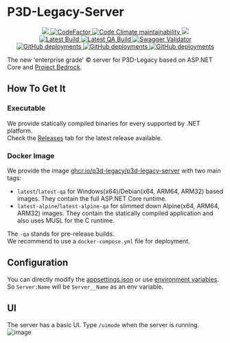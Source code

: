 # P3D-Legacy-Server
<p align="center">
  <a href="https://github.com/P3D-Legacy/P3D-Legacy-Server" alt="Lines Of Code">
    <img src="https://tokei.rs/b1/github/P3D-Legacy/P3D-Legacy-Server?category=code" />
  </a>
  <a href="https://www.codefactor.io/repository/github/p3d-legacy/p3d-legacy-server">
    <img src="https://www.codefactor.io/repository/github/p3d-legacy/p3d-legacy-server/badge" alt="CodeFactor" />
  </a>
  <a href="https://codeclimate.com/github/P3D-Legacy/P3D-Legacy-Server/maintainability">
    <img alt="Code Climate maintainability" src="https://img.shields.io/codeclimate/maintainability-percentage/P3D-Legacy/P3D-Legacy-Server">
  </a>
  <a href="https://codecov.io/gh/P3D-Legacy/P3D-Legacy-Server">
    <img src="https://codecov.io/gh/P3D-Legacy/P3D-Legacy-Server/branch/master/graph/badge.svg" />
  </a>
  </br>
  <a href="https://github.com/P3D-Legacy/P3D-Legacy-Server/actions/workflows/docker-publish.yml">
    <img alt="Latest Build" src="https://img.shields.io/github/workflow/status/P3D-Legacy/P3D-Legacy-Server/Publish%20Docker%20Image%20on%20Release">
  </a>
  <a href="https://github.com/P3D-Legacy/P3D-Legacy-Server/actions/workflows/docker-publish-qa.yml">
    <img alt="Latest QA Build" src="https://img.shields.io/github/workflow/status/P3D-Legacy/P3D-Legacy-Server/Publish%20Docker%20Image%20on%20Commit">
  </a>
  <!--
  <a href="https://p3d-legacy.github.io/P3D-Legacy-Server/index.html" alt="Documentation">
    <img src="https://img.shields.io/badge/Documentation-%F0%9F%94%8D-blue?style=flat" />
  </a>
  -->
  <a href="https://p3d-legacy.github.io/P3D-Legacy-Server/index.html" alt="Swagger">
    <img alt="Swagger Validator" src="https://img.shields.io/swagger/valid/3.0?specUrl=https%3A%2F%2Fp3d-legacy.github.io%2FP3D-Legacy-Server%2Fopenapi.json">
  </a>
  </br>
  <a href="https://karp.pokemon3d.net/">
    <img alt="GitHub deployments" src="https://img.shields.io/github/deployments/P3D-Legacy/P3D-Legacy-Server/p3d-backend?label=Server%20Deploy">
  </a>
  <a href="https://karp.pokemon3d.net/">
    <img alt="GitHub deployments" src="https://img.shields.io/github/deployments/P3D-Legacy/P3D-Legacy-Server/next-p3d-backend?label=QA%20Server%20Deploy">
  </a>
  <a href="https://p3d-legacy.github.io/P3D-Legacy-Server/">
    <img alt="GitHub deployments" src="https://img.shields.io/github/deployments/P3D-Legacy/P3D-Legacy-Server/github-pages?label=OpenAPI%20Deploy">
  </a>
</p>

The new 'enterprise grade' © server for P3D-Legacy based on ASP.NET Core and 
[Project Bedrock](https://github.com/davidfowl/BedrockFramework).

## How To Get It
### Executable
We provide statically compiled binaries for every supported by .NET platform.  
Check the [Releases](https://github.com/P3D-Legacy/P3D-Legacy-Server/releases/latest)
tab for the latest release available.

### Docker Image
We provide the image [ghcr.io/p3d-legacy/p3d-legacy-server](https://github.com/P3D-Legacy/P3D-Legacy-Server/pkgs/container/p3d-legacy-server) 
with two main tags:  
* `latest`/`latest-qa` for Windows(x64)/Debian(x64, ARM64, ARM32) based images.
They contain the full ASP.NET Core runtime.  
* `latest-alpine`/`latest-alpine-qa` for slimmed down Alpine(x64, ARM64, ARM32) images.
They contain the statically compiled application and also uses MUSL for the C runtime.  

The `-qa` stands for pre-release builds.  
We recommend to use a `docker-compose.yml` file for deployment.

## Configuration
You can directly modify the
[appsettings.json](https://github.com/P3D-Legacy/P3D-Legacy-Server/blob/master/src/P3D.Legacy.Server/appsettings.json)
or use
[environment variables](https://docs.microsoft.com/en-us/aspnet/core/fundamentals/configuration/?view=aspnetcore-5.0#naming-of-environment-variables-1).
So `Server:Name` will be `Server__Name` as an env variable.

## UI
The server has a basic UI. Type `/uimode` when the server is running.
![image](https://media.discordapp.net/attachments/422092475163869201/972552577189294141/unknown.png?width=800&height=428)

